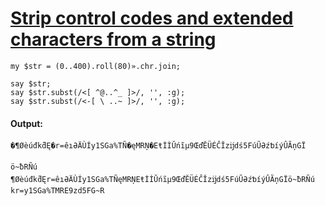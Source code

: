 [1]: http://rosettacode.org/wiki/Strip_control_codes_and_extended_characters_from_a_string

# [Strip control codes and extended characters from a string][1]

```perl6
my $str = (0..400).roll(80)».chr.join;
 
say $str;
say $str.subst(/<[ ^@..^_ ]>/, '', :g);
say $str.subst(/<-[ \ ..~ ]>/, '', :g);
```

#### Output:
```
�¶ØèúđkƌĘ�r­=êıƏÄÙÍy1SGa%TÑ�ęMRŅ�EŧİÌŬńĩµ9ŒďĔÜÉĈĬzĳdś5FúŨƏźƅíýÛÃņGÏ
                                                                      ö~ƀRÑú
¶ØèúđkƌĘr­=êıƏÄÙÍy1SGa%TÑęMRŅEŧİÌŬńĩµ9ŒďĔÜÉĈĬzĳdś5FúŨƏźƅíýÛÃņGÏö~ƀRÑú
kr=y1SGa%TMRE9zd5FG~R
```